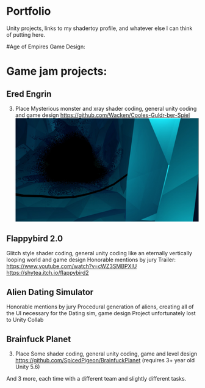 # Portfolio
Unity projects, links to my shadertoy profile, and whatever else I can think of putting here.

#Age of Empires Game Design:

## 


# Game jam projects:

## Ered Engrin 
3. Place
Mysterious monster and xray shader coding, general unity coding and game design
 https://github.com/Wacken/Cooles-Guldr-ber-Spiel
![Some screenshots](EredEngrin4.jpg)


## Flappybird 2.0
Glitch style shader coding, general unity coding like an eternally vertically looping world and game design
Honorable mentions by jury
Trailer: https://www.youtube.com/watch?v=cWZ3SMBPXlU
 https://shytea.itch.io/flappybird2

## Alien Dating Simulator
Honorable mentions by jury
Procedural generation of aliens, creating all of the UI necessary for the Dating sim, game design
Project unfortunately lost to Unity Collab

## Brainfuck Planet
3. Place
Some shader coding, general unity coding, game and level design
 https://github.com/SpicedPigeon/BrainfuckPlanet (requires 3+ year old Unity 5.6)

And 3 more, each time with a different team and slightly different tasks.


